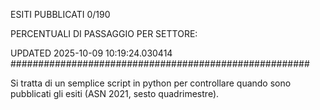 ESITI PUBBLICATI 0/190 

PERCENTUALI DI PASSAGGIO PER SETTORE:

UPDATED 2025-10-09 10:19:24.030414
###################################################### 

Si tratta di un semplice script in python per controllare quando sono pubblicati gli esiti (ASN 2021, sesto quadrimestre).

